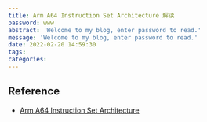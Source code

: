 ```yaml
---
title: Arm A64 Instruction Set Architecture 解读
password: www
abstract: 'Welcome to my blog, enter password to read.'
message: 'Welcome to my blog, enter password to read.'
date: 2022-02-20 14:59:30
tags:
categories:
---
```


## Reference

- [Arm A64 Instruction Set Architecture](https://developer.arm.com/documentation/ddi0596/2021-12?lang=en)